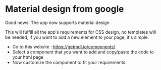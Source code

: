 # Material design from google

Good news! The app now supports material design

This will fulfill all the app's requirements for CSS design, no templates will be needed, if you want to add a new element to your page, it's simple:
* Go to this website : https://getmdl.io/components/
* Select a component that you want to add and copy/paste the code to your html page
* Now customize the component to fit your requirements

